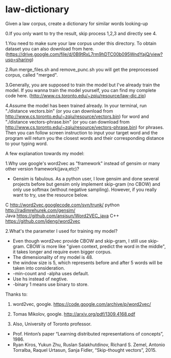 # law-dictionary
Given a law corpus, create a dictionary for similar words looking-up

0.If you only want to try the result, skip process 1,2,3 and directly see 4.

1.You need to make sure your law corpus under this directory. To obtain dataset you can also download from here. (https://drive.google.com/file/d/0B9tRxL7rm9hDTC00b095WndYajQ/view?usp=sharing)

2.Run merge_files.sh and remove_punc.sh you will get the preprocessed corpus, called "merged".

3.Generally, you are supposed to train the model but I've already train the model. If you wanna train the model yourself, you can find my complete code here. (http://www.cs.toronto.edu/~zqiu/resource/law-dic.zip)

4.Assume the model has been trained already. In your terminal, run "./distance vectors.bin" (or you can download from http://www.cs.toronto.edu/~zqiu/resource/vectors.bin) for word and "./distance vectors-phrase.bin" (or you can download from http://www.cs.toronto.edu/~zqiu/resource/vectors-phrase.bin) for phrases. Then you can follow screen instruction to input your target word and the program will return you the closest words and their corresponding distance to your typing word.

A few explanation towards my model:

1.Why use google's word2vec as "framework" instead of gensim or many other version framework(java,etc)?
- Gensim is fabulous. As a python user, I love gensim and done several projects before but gensim only implement skip-gram (no CBOW) and only use softmax (without negative sampling). However, if you really want to try, use the resource below.


C	http://word2vec.googlecode.com/svn/trunk/
python	http://radimrehurek.com/gensim/		 
Java	https://github.com/ansjsun/Word2VEC_java 
C++	https://github.com/jdeng/word2vec

2.What's the parameter I used for training my model?
- Even though word2vec provide CBOW and skip-gram, I still use skip-gram. CBOW is more like "given context, predict the word in the middle", it takes longer and require even bigger corpus.
- The dimensionality of my model is 48.
- the window size is 5, which represents before and after 5 words will be taken into consideration.
- -min-count and -alpha uses default.
- Use hs instead of negtive.
- -binary 1 means use binary to store.



Thanks to:
1. word2vec, google. https://code.google.com/archive/p/word2vec/

2. Tomas Mikolov, google. http://arxiv.org/pdf/1309.4168.pdf

3. Also, University of Toronto professor.
-  Prof. Hinton’s paper “Learning distributed representations of concepts”, 1986.
-  Ryan Kiros, Yukun Zhu, Ruslan Salakhutdinov, Richard S. Zemel, Antonio Torralba, Raquel Urtasun, Sanja Fidler, “Skip-thought vectors”, 2015.
